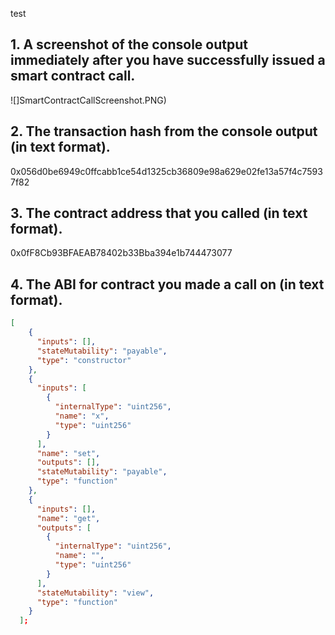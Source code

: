 test

## 1. A screenshot of the console output immediately after you have successfully issued a smart contract call.
![]SmartContractCallScreenshot.PNG)
## 2. The transaction hash from the console output (in text format).
0x056d0be6949c0ffcabb1ce54d1325cb36809e98a629e02fe13a57f4c75937f82
## 3. The contract address that you called (in text format).
0x0fF8Cb93BFAEAB78402b33Bba394e1b744473077
## 4. The ABI for contract you made a call on (in text format).
```json
[
    {
      "inputs": [],
      "stateMutability": "payable",
      "type": "constructor"
    },
    {
      "inputs": [
        {
          "internalType": "uint256",
          "name": "x",
          "type": "uint256"
        }
      ],
      "name": "set",
      "outputs": [],
      "stateMutability": "payable",
      "type": "function"
    },
    {
      "inputs": [],
      "name": "get",
      "outputs": [
        {
          "internalType": "uint256",
          "name": "",
          "type": "uint256"
        }
      ],
      "stateMutability": "view",
      "type": "function"
    }
  ];
```
